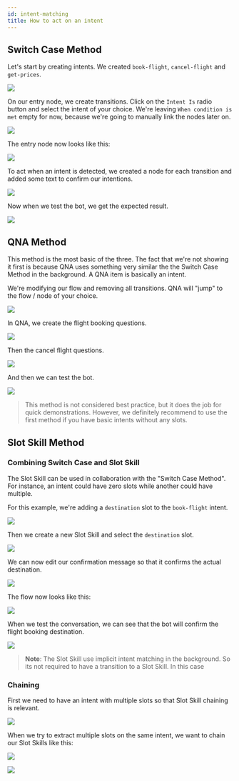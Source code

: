 ```yaml
---
id: intent-matching
title: How to act on an intent
---
```


## Switch Case Method

Let's start by creating intents. We created `book-flight`, `cancel-flight` and `get-prices`.

![](/img/intent-matching-switch-intents.png)

On our entry node, we create transitions. Click on the `Intent Is` radio button and select the intent of your choice.
We're leaving `When condition is met` empty for now, because we're going to manually link the nodes later on.

![](/img/intent-matching-transition.png)

The entry node now looks like this:

![](/img/intent-matching-node.png)

To act when an intent is detected, we created a node for each transition and added some text to confirm our intentions.

![](/img/intent-matching-switch-case.png)

Now when we test the bot, we get the expected result.

![](/img/intent-matching-switch-conversation.png)

## QNA Method

This method is the most basic of the three. The fact that we're not showing it first is because QNA uses something very similar the the Switch Case Method in the background. A QNA item is basically an intent.

We're modifying our flow and removing all transitions. QNA will "jump" to the flow / node of your choice.

![](/img/intent-matching-qna-flow.png)

In QNA, we create the flight booking questions.

![](/img/intent-matching-qna-new.png)

Then the cancel flight questions.

![](/img/intent-matching-qna-cancel.png)

And then we can test the bot.

![](/img/intent-matching-qna-conversation.png)

> This method is not considered best practice, but it does the job for quick demonstrations. However, we definitely recommend to use the first method if you have basic intents without any slots.

## Slot Skill Method

### Combining Switch Case and Slot Skill

The Slot Skill can be used in collaboration with the "Switch Case Method". For instance, an intent could have zero slots while another could have multiple.

For this example, we're adding a `destination` slot to the `book-flight` intent.

![](/img/intent-matching-slot-intents.png)

Then we create a new Slot Skill and select the `destination` slot.

![](/img/intent-matching-slot-skill.png)

We can now edit our confirmation message so that it confirms the actual destination.

![](/img/intent-matching-slot-text.png)

The flow now looks like this:

![](/img/intent-matching-slot-flow.png)

When we test the conversation, we can see that the bot will confirm the flight booking destination.

![](/img/intent-matching-slot-conversation.png)

> **Note**: The Slot Skill use implicit intent matching in the background. So its not required to have a transition to a Slot Skill. In this case

### Chaining

First we need to have an intent with multiple slots so that Slot Skill chaining is relevant.

![](/img/intent-matching-slot-chain-intents.png)

When we try to extract multiple slots on the same intent, we want to chain our Slot Skills like this:

![](/img/intent-matching-slot-chain-flow.png)

![](/img/intent-matching-slot-chain-conversation.png)
